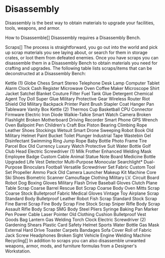 # Disassembly

Disassembly is the best way to obtain materials to upgrade your facilities, tools, weapons, and armor.

How to Disassemble[]
Disassembly requires a Disassembly Bench. 

Scraps[]
The process is straightforward, you go out into the world and pick up scrap materials you see laying about, or search for them in storage crates, or loot them from defeated enemies. Once you have scraps you can disassemble them in a Disassembly Bench to obtain materials you need for crafting and upgrades.
The following table lists scraps/items that can be deconstructed at a Disassembly Bench:

Kettle (1)
Globe
Chess
Smart Stereo
Telephone
Desk Lamp
Computer
Tablet
Alarm Clock
Cash Register
Microwave Oven
Coffee Maker
Microscope
Shirt
Jacket
Satchel
Blanket
Couture
Filter
Fuel Tank
Glue
Detergent
Chemical Agent
Toy Doll
Super Glue
Military Protective Gear
Wireless Router
Riot Shield
Old Military Backpack
Printer
Paint Brush
Stapler
Coat Hanger
Pan
Tableware
Vanity Box
Kettle (2)
Thermos Cup
Basketball
CPU
Connector Firmware
Electric Iron
Diode
Walkie-Talkie
Smart Watch
Camera
Broken Flashlight
Broken Motherboard
Driving Recorder
Smart Phone
GPS
Wrench
Oven
Ballpoint Pen
Children's Craft Box
Piston
Bearing
Climbing Rope
Leather Shoes
Stockings
Wetsuit
Smart Drone
Sweeping Robot
Book
Old Military Helmet
Paint Bucket
Toilet Plunger
Industrial Tape
Wastebin
Gel
Disinfectant
Swimming Ring
Jump Rope
Baby Bottle
Photo Frame
Tire
Parcel Box
Old Currency
Luxury Watch
Protective Suit
Water Bottle
Golf Club Head
Electric Screwdriver (1)
Milk Frother
Enhanced Welding Mask
Employee Badge
Custom Cable
Animal Statue
Note Board
Medicine Bottle
Upgraded Life Vest
Detector
Multi-Purpose Monocular
Searchlight*
Dual-Purpose Binoculars
Football
Versatile Screwdriver Set
Fabric
Custom Tool Set
Propeller
Ammo Pack
Old Camera
Launcher
Makeup Kit
Machine Core
Ski Shoes
Biometric Scanner
Camouflage Clothing
Military LV. Circuit Board
Robot Dog
Boxing Gloves
Military Flash Drive
Baseball Gloves
Clutch
Plane Table
Scrap Coarse Barrel
Rescue Bot
Scrap Coarse Body
Oven Mitts
Scrap Coarse Stock
Bulletproof Fabric
Medical Gloves
Vintage Toy Airplane
Scrap Standard Body
Bulletproof Leather
Robot Fish
Scrap Standard Stock
Scrap Fine Barrel
Scrap Fine Body
Scrap Fine Stock
Scrap Sniper Rifle Body
Scrap Assault Rifle Body
Scrap SMG Body
Steel Pliers
Syringe
Baking Pan
Marker Pen
Power Cable
Laser Pointer
Old Clothing
Cushion
Bulletproof Vest
Goods Bag
Lantern
Gas Welding Torch
Clock
Electric Screwdriver (2)
Gardening Shears
Plastic Card
Safety Helmet
Sports Water Bottle
Gas Mask
External Hard Drive
Toaster
Carpets
Bandages
Sofa Cover
Roll of Fabric
Jack
Screw
Headphones
Broken Sight
Vehicle Engine
Welding Machine
Recycling[]
In addition to scraps you can also disassemble unwanted weapons, armor, mods, and furniture formulas from a Designer's Workstation.
